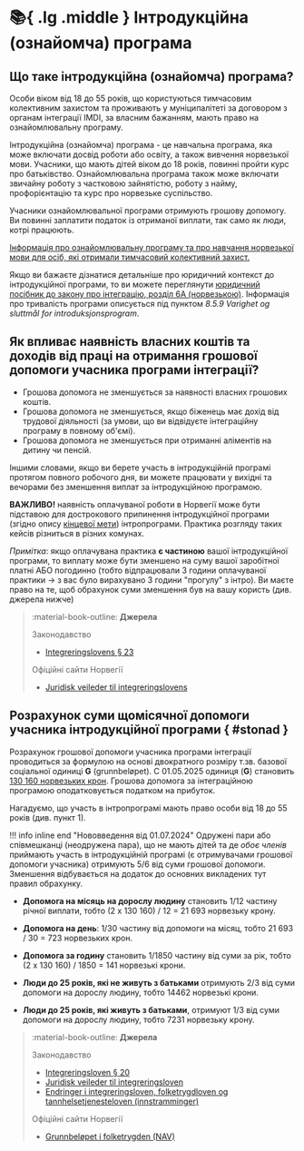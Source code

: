 # :books:{ .lg .middle } Інтродукційна (ознайомча) програма

## Що таке інтродукційна (ознайомча) програма?

Особи віком від 18 до 55 років, що користуються тимчасовим колективним захистом та проживають у муніципалітеті за договором з органам інтеграції IMDI, за власним бажанням, мають право на ознайомлювальну програму.

Інтродукційна (ознайомча) програма - це навчальна програма, яка може включати досвід роботи або освіту, а також вивчення норвезької мови. Учасники, що мають дітей віком до 18 років, повинні пройти курс про батьківство. Ознайомлювальна програма також може включати звичайну роботу з частковою зайнятістю, роботу з найму, профорієнтацію та курс про норвезьке суспільство. 

Учасники ознайомлювальної програми отримують грошову допомогу. Ви повинні заплатити податок із отриманої виплати, так само як люди, котрі працюють.

[Інформація про ознайомлювальну програму та про навчання норвезької мови для осіб, які отримали тимчасовий колективний захист.](https://www.nyinorge.no/uk/introduksjonsprogram/introduction-programme/)

Якщо ви бажаєте дізнатися детальніше про юридичний контекст до інтродукційної програми, то ви можете переглянути [юридичний посібник до закону про інтеграцію, розділ 6А (норвезькою)](https://www.imdi.no/regelverk/integreringsloven/veileder-til-integreringsloven/8.-midlertidige-regler-for-personer-som-har-fatt-oppholdstillatelse-etter-utlendingsloven--34). Інформація про тривалість програми описується під пунктом _8.5.9 Varighet og sluttmål for introduksjonsprogram_.

## Як впливає наявність власних коштів та доходів від праці на отримання грошової допомоги учасника програми інтеграції?

- Грошова допомога не зменшується за наявності власних грошових коштів.
- Грошова допомога не зменшується, якщо біженець має дохід від трудової діяльності (за умови, що ви відвідуєте інтеграційну програму в повному об'ємі).
- Грошова допомога не зменшується при отриманні аліментів на дитину чи пенсій.

Іншими словами, якщо ви берете участь в інтродукційній програмі протягом повного робочого дня, ви можете працювати у вихідні та вечорами без зменшення виплат за інтродукційною програмою.

__ВАЖЛИВО!__ наявність оплачуваної роботи в Норвегії може бути підставою для дострокового припинення інтродукційної програми (згідно опису [кінцевої мети](https://www.imdi.no/regelverk/regler-for-planlegging-og-gjennomforing-av-introduksjonsprogrammet/sluttmal-og-varighet-i-integreringsloven/)) інтропрограми. Практика розгляду таких кейсів різниться в різних комунах. 

_Примітка_: якщо оплачувана практика **є частиною** вашої інтродукційної програми, то виплату може бути зменшено на суму вашої заробітної платні АБО погодинно (тобто відпрацювали 3 години оплачуваної практики -> з вас було вирахувано 3 години "прогулу" з інтро). Ви маєте право на те, щоб обрахунок суми зменшення був на вашу користь (див. джерела нижче)  

> :material-book-outline: __Джерела__
>
> Законодавство
>
> - [Integreringslovens § 23](https://lovdata.no/lov/2020-11-06-127/§23)
> 
> Офіційні сайти Норвегії
> 
> - [Juridisk veileder til integreringslovens](https://www.imdi.no/regelverk/integreringsloven/veileder-til-integreringsloven/6.-introduksjonsprogram#6095)

## Розрахунок суми щомісячної допомоги учасника інтродукційної програми { #stonad }

Розрахунок грошової допомоги учасника програми інтеграції проводиться за формулою на основі двократного розміру т.зв. базової соціальної одиниці __G__ (grunnbeløpet). C 01.05.2025 одиниця (__G__) становить [130 160 норвезьких крон](https://www.nav.no/grunnbelopet). Грошова допомога за інтеграційною програмою оподатковується податком на прибуток.

Нагадуємо, що участь в інтропрограмі мають право особи від 18 до 55 років (див. пункт 1).

!!! info inline end "Нововведення від 01.07.2024"
Одружені пари або співмешканці (неодружена пара), що не мають дітей та де *обоє членів* приймають участь в інтродукційній програмі (є отримувачами грошової допомоги учасника) отримують 5/6 від суми грошової допомоги. Зменшення відбувається на додаток до основних викладених тут правил обрахунку.

<!-- TODO: informasjonen oppdateres årlig -->

- __Допомога на місяць на дорослу людину__ становить 1/12 частину річної виплати, тобто (2 х 130 160) / 12 = 21 693 норвезьку крону.

- __Допомога на день__: 1/30 частину від допомоги на місяц, тобто 21 693 / 30 = 723 норвезьких крон.

- __Допомога за годину__ становить 1/1850 частину від суми за рік, тобто (2 х 130 160) / 1850 = 141 норвезькі крони.

- __Люди до 25 років, які не живуть з батьками__ отримують 2/3 від суми допомоги на дорослу людину, тобто 14462 норвезькі крони.

- __Люди до 25 років, які  живуть з батьками__, отримуют 1/3 від суми допомоги на дорослу людину, тобто 7231 норвезьку крону.

> :material-book-outline: __Джерела__
>
> Законодавство
> 
> - [Integreringsloven § 20](https://lovdata.no/lov/2020-11-06-127/§20)
> - [Juridisk veileder til integreringsloven](https://www.imdi.no/regelverk/integreringsloven/veileder-til-integreringsloven/6.-introduksjonsprogram#6095)
> - [Endringer i integreringsloven, folketrygdloven og tannhelsetjenesteloven (innstramminger)](https://www.stortinget.no/no/Saker-og-publikasjoner/Saker/Sak/?p=98921)
> 
> Офіційні сайти Норвегії
> 
> - [Grunnbeløpet i folketrygden (NAV)](https://www.nav.no/grunnbelopet)
